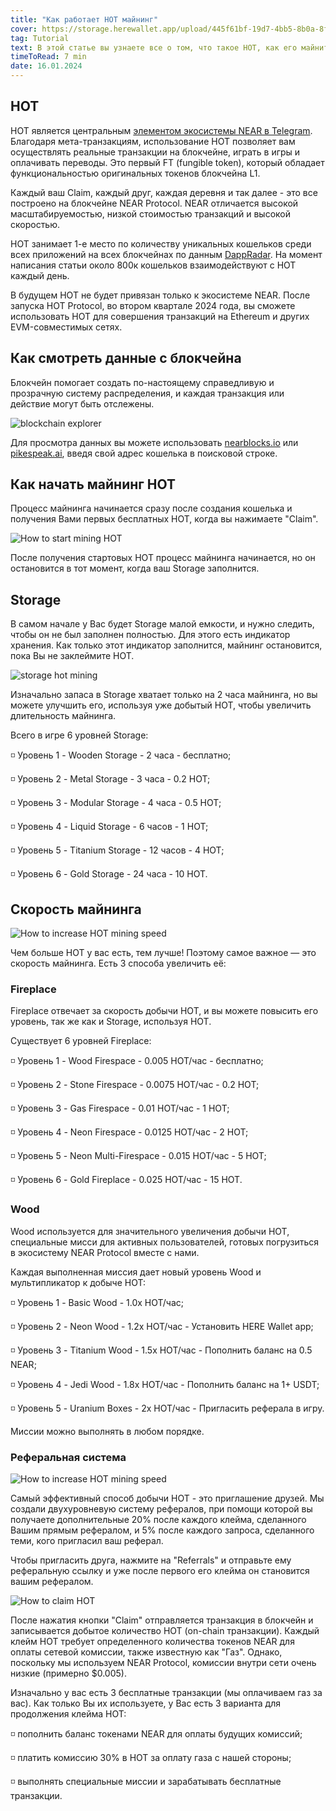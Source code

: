 ```yaml
---
title: "Как работает HOT майнинг"
cover: https://storage.herewallet.app/upload/445f61bf-19d7-4bb5-8b0a-8f4b2c2c64ed.png
tag: Tutorial
text: В этой статье вы узнаете все о том, что такое HOT, как его майнить, как увеличить скорость майнинга и какие миссии вас ждут.
timeToRead: 7 min
date: 16.01.2024
---
```


## HOT

HOT является центральным [элементом экосистемы NEAR в Telegram](https://t.me/herewalletbot). Благодаря мета-транзакциям, использование HOT позволяет вам осуществлять реальные транзакции на блокчейне, играть в игры и оплачивать переводы. Это первый FT (fungible token), который обладает функциональностью оригинальных токенов блокчейна L1.

Каждый ваш Claim, каждый друг, каждая деревня и так далее - это все построено на блокчейне NEAR Protocol. NEAR отличается высокой масштабируемостью, низкой стоимостью транзакций и высокой скоростью. 

HOT занимает 1-е место по количеству уникальных кошельков среди всех приложений на всех блокчейнах по данным [DappRadar](https://dappradar.com/rankings). На момент написания статьи около 800к кошельков взаимодействуют с HOT каждый день. 

В будущем HOT не будет привязан только к экосистеме NEAR. После запуска HOT Protocol, во втором квартале 2024 года, вы сможете использовать HOT для совершения транзакций на Ethereum и других EVM-совместимых сетях.

## Как смотреть данные с блокчейна

Блокчейн помогает создать по-настоящему справедливую и прозрачную систему распределения, и каждая транзакция или действие могут быть отслежены.

![blockchain explorer](https://storage.herewallet.app/upload/2f96e3cc-1f88-451f-a92b-3b13fd649a3b.png)

Для просмотра данных вы можете использовать [nearblocks.io](https://nearblocks.io) или [pikespeak.ai](https://pikespeak.ai/), введя свой адрес кошелька в поисковой строке.

## Как начать майнинг HOT

Процесс майнинга начинается сразу после создания кошелька и получения Вами первых бесплатных HOT, когда вы нажимаете "Claim".

![How to start mining HOT](https://storage.herewallet.app/upload/50122551-4cad-419a-a3f2-70aebc5ea5bf.png)

После получения стартовых HOT процесс майнинга начинается, но он остановится в тот момент, когда ваш Storage заполнится.

## Storage

В самом начале у Вас будет Storage малой емкости, и нужно следить, чтобы он не был заполнен полностью. Для этого есть индикатор хранения. Как только этот индикатор заполнится, майнинг остановится, пока Вы не заклеймите HOT.

![storage hot mining](https://storage.herewallet.app/upload/00b7f8c6-b357-44cc-924d-94e6306484bb.png)

Изначально запаса в Storage хватает только на 2 часа майнинга, но вы можете улучшить его, используя уже добытый HOT, чтобы увеличить длительность майнинга.

Всего в игре 6 уровней Storage:

◽ Уровень 1 - Wooden Storage - 2 часа - бесплатно;

◽ Уровень 2 - Metal Storage - 3 часа - 0.2 HOT;

◽ Уровень 3 - Modular Storage - 4 часа - 0.5 HOT;

◽ Уровень 4 - Liquid Storage - 6 часов - 1 HOT;

◽ Уровень 5 - Titanium Storage - 12 часов - 4 HOT;

◽ Уровень 6 - Gold Storage - 24 часа - 10 HOT.

## Скорость майнинга

![How to increase HOT mining speed](https://storage.herewallet.app/upload/c4134a24-b40a-4ef1-b6fc-1c5cb4e49fda.png)

Чем больше HOT у вас есть, тем лучше! Поэтому самое важное — это скорость майнинга. Есть 3 способа увеличить её:

### Fireplace

Fireplace отвечает за скорость добычи HOT, и вы можете повысить его уровень, так же как и Storage, используя HOT.

Существует 6 уровней Fireplace:

◽ Уровень 1 - Wood Firespace - 0.005 HOT/час - бесплатно;

◽ Уровень 2 - Stone Firespace - 0.0075 HOT/час - 0.2 HOT;

◽ Уровень 3 - Gas Firespace - 0.01 HOT/час - 1 HOT;

◽ Уровень 4 - Neon Firespace - 0.0125 HOT/час - 2 HOT;

◽ Уровень 5 - Neon Multi-Firespace - 0.015 HOT/час - 5 HOT;

◽ Уровень 6 - Gold Fireplace - 0.025 HOT/час - 15 HOT.

### Wood

Wood используется для значительного увеличения добычи HOT, специальные мисси для активных пользователей, готовых погрузиться в экосистему NEAR Protocol вместе с нами.

Каждая выполненная миссия дает новый уровень Wood и мультипликатор к добыче HOT:

◽ Уровень 1 - Basic Wood - 1.0х HOT/час;

◽ Уровень 2 - Neon Wood - 1.2х HOT/час - Установить HERE Wallet app;

◽ Уровень 3 - Titanium Wood - 1.5х HOT/час - Пополнить баланс на 0.5 NEAR;

◽ Уровень 4 - Jedi Wood - 1.8х HOT/час - Пополнить баланс на 1+ USDT;

◽ Уровень 5 - Uranium Boxes - 2х HOT/час - Пригласить реферала в игру.

Миссии можно выполнять в любом порядке.

### Реферальная система

![How to increase HOT mining speed](https://storage.herewallet.app/upload/5a3be264-c338-4f5e-a70e-6df1fdac8100.png)

Самый эффективный способ добычи HOT - это приглашение друзей. Мы создали двухуровневую систему рефералов, при помощи которой вы получаете дополнительные 20% после каждого клейма, сделанного Вашим прямым рефералом, и 5% после каждого запроса, сделанного теми, кого пригласил ваш реферал.

Чтобы пригласить друга, нажмите на "Referrals" и отправьте ему реферальную ссылку и уже после первого его клейма он становится вашим рефералом.

![How to claim HOT](https://storage.herewallet.app/upload/0ed39d13-03ea-4c22-bd03-0165113ba69c.png)

После нажатия кнопки "Claim" отправляется транзакция в блокчейн и записывается добытое количество HOT (on-chain транзакции). Каждый клейм HOT требует определенного количества токенов NEAR для оплаты сетевой комиссии, также известную как "Газ". Однако, поскольку мы используем NEAR Protocol, комиссии внутри сети очень низкие (примерно $0.005).

Изначально у вас есть 3 бесплатные транзакции (мы оплачиваем газ за вас). Как только Вы их используете, у Вас есть 3 варианта для продолжения клейма HOT:

◽ пополнить баланс токенами NEAR для оплаты будущих комиссий;

◽ платить комиссию 30% в HOT за оплату газа с нашей стороны;

◽ выполнять специальные миссии и зарабатывать бесплатные транзакции.

